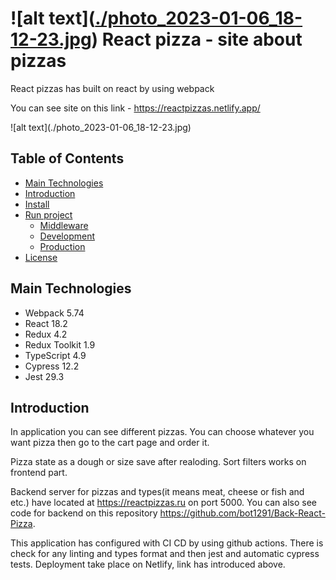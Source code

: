 # !\[alt text\]([./photo_2023-01-06_18-12-23.jpg](https://badgen.net/badge/Test/React%20pizzas/black?icon=github&label)) React pizza - site about pizzas

React pizzas has built on react by using webpack

You can see site on this link - https://reactpizzas.netlify.app/

!\[alt text\](./photo_2023-01-06_18-12-23.jpg)

## Table of Contents

+ [Main Technologies](#Main-Technologies) 
+ [Introduction](#Introduction)
+ [Install](#Install)
+ [Run project](#Run-project)
  + [Middleware](#Middleware)
  + [Development](#Development)
  + [Production](#Production)
+ [License](#License) 

## Main Technologies 

+ Webpack 5.74
+ React 18.2
+ Redux 4.2
+ Redux Toolkit 1.9
+ TypeScript 4.9
+ Cypress 12.2
+ Jest 29.3

## Introduction

In application you can see different pizzas. You can choose whatever you want pizza then go to the cart page and order it.

Pizza state as a dough or size save after realoding. Sort filters works on frontend part.

Backend server for pizzas and types(it means meat, cheese or fish and etc.) have located at https://reactpizzas.ru on port 5000. You can also see code for backend on this repository https://github.com/bot1291/Back-React-Pizza. 

This application has configured with CI CD by using github actions. There is check for any linting and types format and then jest and automatic cypress tests. Deployment take place on Netlify, link has introduced above.
